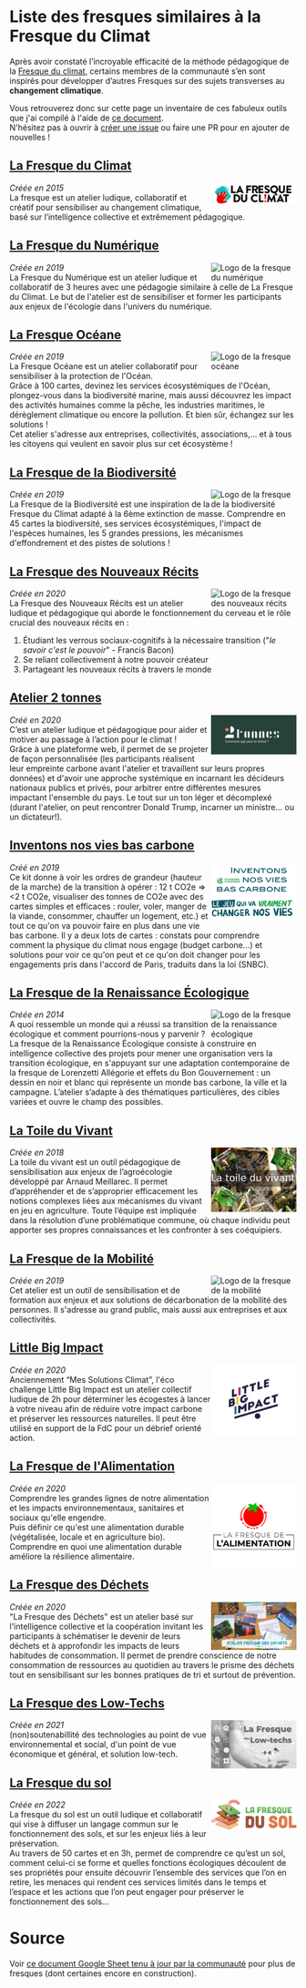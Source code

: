 # Liste des fresques similaires à la Fresque du Climat

Après avoir constaté l’incroyable efficacité de la méthode pédagogique de la [Fresque du climat](https://fresqueduclimat.org/), certains membres de la communauté s’en sont inspirés pour développer d’autres Fresques sur des sujets transverses au **changement climatique**.

Vous retrouverez donc sur cette page un inventaire de ces fabuleux outils que j'ai compilé à l'aide de [ce document](https://docs.google.com/spreadsheets/d/1K3h4ELFU_dJIR0kxQbWFna__zOLKom77/).  
N'hésitez pas à ouvrir à [créer une issue](https://github.com/Benbb96/liste-des-fresques/issues) ou faire une PR pour en ajouter de nouvelles !

## [La Fresque du Climat](https://fresqueduclimat.org/)
<a href="https://fresqueduclimat.org/"><img src="logos/fresque-du-climat.png" align="right" width="150" alt="Logo de la fresque du climat"></a>
_Créée en 2015_  
La fresque est un atelier ludique, collaboratif et créatif pour sensibiliser au changement climatique, basé sur l’intelligence collective et extrêmement pédagogique.


## [La Fresque du Numérique](https://www.fresquedunumerique.org/)
<a href="https://fresqueduclimat.org/"><img src="logos/fresque-du-numérique.png" align="right" width="150" alt="Logo de la fresque du numérique"></a>
_Créée en 2019_  
La Fresque du Numérique est un atelier ludique et collaboratif de 3 heures avec une pédagogie similaire à celle de La Fresque du Climat. Le but de l'atelier est de sensibiliser et former les participants aux enjeux de l'écologie dans l'univers du numérique.

## [La Fresque Océane](https://fresqueoceane.com)
<a href="https://fresqueoceane.com"><img src="logos/fresque-océane.png" align="right" width="150" alt="Logo de la fresque océane"></a>
_Créée en 2019_  
La Fresque Océane est un atelier collaboratif pour sensibiliser à la protection de l'Océan.  
Grâce à 100 cartes, devinez les services écosystémiques de l'Océan, plongez-vous dans la biodiversité marine, mais aussi découvrez les impact des activités humaines comme la pêche, les industries maritimes, le dérèglement climatique ou encore la pollution. Et bien sûr, échangez sur les solutions !  
Cet atelier s'adresse aux entreprises, collectivités, associations,... et à tous les citoyens qui veulent en savoir plus sur cet écosystème !

## [La Fresque de la Biodiversité](https://www.linkedin.com/company/fresquedelabiodiversit%C3%A9)
<a href="https://www.linkedin.com/company/fresquedelabiodiversit%C3%A9"><img src="logos/fresque-de-la-biodiversité.png" align="right" width="150" alt="Logo de la fresque de la biodiversité"></a>
_Créée en 2019_  
La Fresque de la Biodiversité est une inspiration de la Fresque du Climat adapté à la 6ème extinction de masse. Comprendre en 45 cartes la biodiversité, ses services écosystémiques, l'impact de l'espèces humaines, les 5 grandes pressions, les mécanismes d'effondrement et des pistes de solutions !

## [La Fresque des Nouveaux Récits](https://www.linkedin.com/company/fresque-des-nouveaux-recits/)
<a href="https://www.linkedin.com/company/fresque-des-nouveaux-recits/"><img src="logos/fresque-des-nouveaux-récits.png" align="right" width="150" alt="Logo de la fresque des nouveaux récits"></a>
_Créée en 2020_  
La Fresque des Nouveaux Récits est un atelier ludique et pédagogique qui aborde le fonctionnement du cerveau et le rôle crucial des nouveaux récits en :

1. Étudiant les verrous sociaux-cognitifs à la nécessaire transition ("_le savoir c'est le pouvoir_" - Francis Bacon)
2. Se reliant collectivement à notre pouvoir créateur
3. Partageant les nouveaux récits à travers le monde

## [Atelier 2 tonnes](https://www.linkedin.com/company/2tonnes/)
<a href="https://www.linkedin.com/company/2tonnes/"><img src="logos/atelier-2-tonnes.png" align="right" width="150" alt="Logo de l'atelier 2 tonnes"></a>
_Créé en 2020_  
C’est un atelier ludique et pédagogique pour aider et motiver au passage à l’action pour le climat !  
Grâce à une plateforme web, il permet de se projeter de façon personnalisée (les participants réalisent leur empreinte carbone avant l'atelier et travaillent sur leurs propres données) et d'avoir une approche systémique en incarnant les décideurs nationaux publics et privés, pour arbitrer entre différentes mesures impactant l'ensemble du pays. Le tout sur un ton léger et décomplexé (durant l'atelier, on peut rencontrer Donald Trump, incarner un ministre... ou un dictateur!).

## [Inventons nos vies bas carbone](https://www.resistanceclimatique.org/inventons_nos_vies_bas_carbone)
<a href="https://www.resistanceclimatique.org/inventons_nos_vies_bas_carbone"><img src="logos/inventons-nos-vies-bas-carbone.png" align="right" width="150" alt="Logo de l'atelier Inventons nos vies bas carbone"></a>
_Créé en 2019_  
Ce kit donne à voir les ordres de grandeur (hauteur de la marche) de la transition à opérer : 12 t CO2e => <2 t CO2e, visualiser des tonnes de CO2e avec des cartes simples et efficaces : rouler, voler, manger de la viande, consommer, chauffer un logement, etc.) et tout ce qu'on va pouvoir faire en plus dans une vie bas carbone. Il y a deux lots de cartes : constats pour comprendre comment la physique du climat nous engage (budget carbone...) et solutions pour voir ce qu'on peut et ce qu'on doit changer pour les engagements pris dans l'accord de Paris, traduits dans la loi (SNBC).

## [La Fresque de la Renaissance Écologique](https://www.renaissanceecologique.fr/)
<a href="https://www.renaissanceecologique.fr/"><img src="logos/fresque-de-la-renaissance-écologique.png" align="right" width="150" alt="Logo de la fresque de la renaissance écologique"></a>
_Créée en 2014_  
A quoi ressemble un monde qui a réussi sa transition écologique et comment pourrions-nous y parvenir ? La fresque de la Renaissance Écologique consiste à construire en intelligence collective des projets pour mener une organisation vers la transition écologique, en s'appuyant sur une adaptation contemporaine de la fresque de Lorenzetti Allégorie et effets du Bon Gouvernement : un dessin en noir et blanc qui représente un monde bas carbone, la ville et la campagne. L’atelier s’adapte à des thématiques particulières, des cibles variées et ouvre le champ des possibles.

## [La Toile du Vivant](http://www.territoires-vivants.fr/la-toile-du-vivant/)
<a href="http://www.territoires-vivants.fr/la-toile-du-vivant/"><img src="logos/toile-du-vivant.jpg" align="right" width="150" alt="Logo de la toile du vivant"></a>
_Créée en 2018_  
La toile du vivant est un outil pédagogique de sensibilisation aux enjeux de l’agroécologie développé par Arnaud Meillarec. Il permet d’appréhender et de s’approprier efficacement les notions complexes liées aux mécanismes du vivant en jeu en agriculture. Toute l’équipe est impliquée dans la résolution d’une problématique commune, où chaque individu peut apporter ses propres connaissances et les confronter à ses coéquipiers.

## [La Fresque de la Mobilité](https://fresquedelamobilite.org/)
<a href="https://fresquedelamobilite.org/"><img src="logos/fresque-de-la-mobilité.png" align="right" width="150" alt="Logo de la fresque de la mobilité"></a>
_Créée en 2019_  
Cet atelier est un outil de sensibilisation et de formation aux enjeux et aux solutions de décarbonation de la mobilité des personnes. Il s'adresse au grand public, mais aussi aux entreprises et aux collectivités.

## [Little Big Impact](https://www.littlebigimpact.com/)
<a href="https://www.littlebigimpact.com/"><img src="logos/little-big-impact.jpg" align="right" width="150" alt="Logo de l'atelier Mes solutions climat"></a>
_Créée en 2020_  
Anciennement “Mes Solutions Climat”, l'éco challenge Little Big Impact est un atelier collectif ludique de 2h pour déterminer les écogestes à lancer à votre niveau afin de réduire votre impact carbone et préserver les ressources naturelles. Il peut être utilisé en support de la FdC pour un débrief orienté action.

## [La Fresque de l'Alimentation](http://fresquealimentation.org/)
<a href="http://fresquealimentation.org/"><img src="logos/fresque-alimentation.jpg" align="right" width="150" alt="Logo de la fresque de l'alimentation"></a>
_Créée en 2020_  
Comprendre les grandes lignes de notre alimentation et les impacts environnementaux, sanitaires et sociaux qu'elle engendre.  
Puis définir ce qu'est une alimentation durable (végétalisée, locale et en agriculture bio).  
Comprendre en quoi une alimentation durable améliore la résilience alimentaire.

## [La Fresque des Déchets](https://greendonut.org/dechets/)
<a href="https://greendonut.org/dechets/"><img src="logos/fresque-des-dechets.jpeg" align="right" width="150" alt="Logo de la fresque des déchets"></a>
_Créée en 2020_  
"La Fresque des Déchets" est un atelier basé sur l'intelligence collective et la coopération invitant les participants à schématiser le devenir de leurs déchets et à approfondir les impacts de leurs habitudes de consommation. Il permet de prendre conscience de notre consommation de ressources au quotidien au travers le prisme des déchets tout en sensibilisant sur les bonnes pratiques de tri et surtout de prévention.

## [La Fresque des Low-Techs](https://fresquedeslowtechs.org/)
<a href="https://fresquedeslowtechs.org/"><img src="logos/fresque-lows-techs.png" align="right" width="150" alt="Logo de la fresque des lows-techs"></a>
_Créée en 2021_  
(non)soutenabillité des technologies au point de vue environnemental et social, d'un point de vue économique et général, et solution low-tech.

## [La Fresque du sol](https://fresquedusol.com/)
<a href="https://fresquedusol.com/"><img src="logos/fresque-sol.webp" align="right" width="150" alt="Logo de la fresque du sol"></a>
_Créée en 2022_  
La fresque du sol est un outil ludique et collaboratif qui vise à diffuser un langage commun sur le fonctionnement des sols, et sur les enjeux liés à leur préservation.  
Au travers de 50 cartes et en 3h, permet de comprendre ce qu’est un sol, comment celui-ci se forme et quelles fonctions écologiques découlent de ses propriétés pour ensuite découvrir l’ensemble des services que l’on en retire, les menaces qui rendent ces services limités dans le temps et l’espace et les actions que l’on peut engager pour préserver le fonctionnement des sols…

# Source
Voir [ce document Google Sheet tenu à jour par la communauté](https://docs.google.com/spreadsheets/d/1K3h4ELFU_dJIR0kxQbWFna__zOLKom77/) pour plus de fresques (dont certaines encore en construction).
